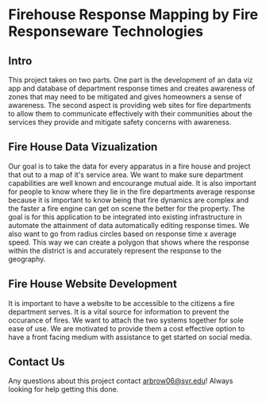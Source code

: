 # Firehouse Response Mapping by Fire Responseware Technologies

## Intro

This project takes on two parts. One part is the development of an data viz app and database of department response times and creates awareness of zones that may need to be mitigated and gives homeowners a sense of awareness. The second aspect is providing web sites for fire departments to allow them to communicate effectively with their communities about the services they provide and mitigate safety concerns with awareness.

## Fire House Data Vizualization

Our goal is to take the data for every apparatus in a fire house and project that out to a map of it's service area. We want to make sure department capabilities are well known and encourange mutual aide. It is also important for people to know where they lie in the fire departments average response because it is important to know being that fire dynamics are complex and the faster a fire engine can get on scene the better for the property. The goal is for this application to be integrated into existing infrastructure in automate the attainment of data automatically editing response times. We also want to go from radius circles based on response time x average speed. This way we can create a polygon that shows where the response within the district is and accurately represent the response to the geography. 

## Fire House Website Development

It is important to have a website to be accessible to the citizens a fire department serves. It is a vital source for information to prevent the occurance of fires. We want to attach the two systems together for sole ease of use. We are motivated to provide them a cost effective option to have a front facing medium with assistance to get started on social media.

## Contact Us

Any questions about this project contact arbrow06@syr.edu! Always looking for help getting this done. 